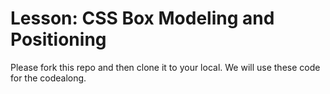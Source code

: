# Lesson: CSS Box Modeling and Positioning

Please fork this repo and then clone it to your local.
We will use these code for the codealong.
